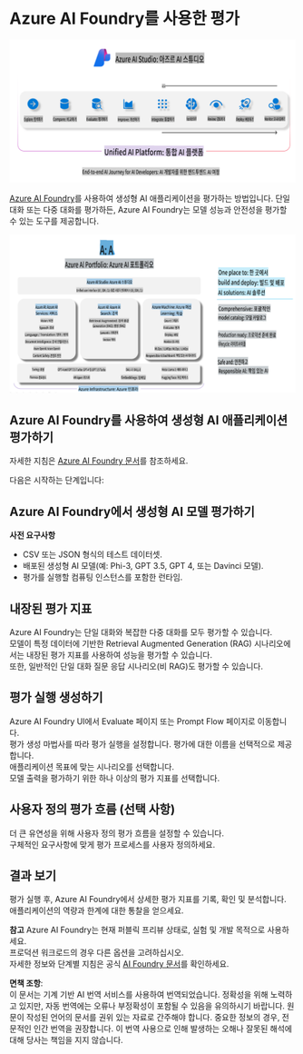 # **Azure AI Foundry를 사용한 평가**

![aistudo](../../../../../translated_images/AIFoundry.61da8c74bccc0241ce9a4cb53a170912245871de9235043afcb796ccbc076fdc.ko.png)

[Azure AI Foundry](https://ai.azure.com?WT.mc_id=aiml-138114-kinfeylo)를 사용하여 생성형 AI 애플리케이션을 평가하는 방법입니다. 단일 대화 또는 다중 대화를 평가하든, Azure AI Foundry는 모델 성능과 안전성을 평가할 수 있는 도구를 제공합니다.

![aistudo](../../../../../translated_images/AIPortfolio.5aaa2b25e9157624a4542fe041d66a96a1c1ec6007e4e5aadd926c6ec8ce18b3.ko.png)

## Azure AI Foundry를 사용하여 생성형 AI 애플리케이션 평가하기
자세한 지침은 [Azure AI Foundry 문서](https://learn.microsoft.com/azure/ai-studio/how-to/evaluate-generative-ai-app?WT.mc_id=aiml-138114-kinfeylo)를 참조하세요.

다음은 시작하는 단계입니다:

## Azure AI Foundry에서 생성형 AI 모델 평가하기

**사전 요구사항**

- CSV 또는 JSON 형식의 테스트 데이터셋.
- 배포된 생성형 AI 모델(예: Phi-3, GPT 3.5, GPT 4, 또는 Davinci 모델).
- 평가를 실행할 컴퓨팅 인스턴스를 포함한 런타임.

## 내장된 평가 지표

Azure AI Foundry는 단일 대화와 복잡한 다중 대화를 모두 평가할 수 있습니다.  
모델이 특정 데이터에 기반한 Retrieval Augmented Generation (RAG) 시나리오에서는 내장된 평가 지표를 사용하여 성능을 평가할 수 있습니다.  
또한, 일반적인 단일 대화 질문 응답 시나리오(비 RAG)도 평가할 수 있습니다.

## 평가 실행 생성하기

Azure AI Foundry UI에서 Evaluate 페이지 또는 Prompt Flow 페이지로 이동합니다.  
평가 생성 마법사를 따라 평가 실행을 설정합니다. 평가에 대한 이름을 선택적으로 제공합니다.  
애플리케이션 목표에 맞는 시나리오를 선택합니다.  
모델 출력을 평가하기 위한 하나 이상의 평가 지표를 선택합니다.

## 사용자 정의 평가 흐름 (선택 사항)

더 큰 유연성을 위해 사용자 정의 평가 흐름을 설정할 수 있습니다.  
구체적인 요구사항에 맞게 평가 프로세스를 사용자 정의하세요.

## 결과 보기

평가 실행 후, Azure AI Foundry에서 상세한 평가 지표를 기록, 확인 및 분석합니다.  
애플리케이션의 역량과 한계에 대한 통찰을 얻으세요.

**참고** Azure AI Foundry는 현재 퍼블릭 프리뷰 상태로, 실험 및 개발 목적으로 사용하세요.  
프로덕션 워크로드의 경우 다른 옵션을 고려하십시오.  
자세한 정보와 단계별 지침은 공식 [AI Foundry 문서](https://learn.microsoft.com/azure/ai-studio/?WT.mc_id=aiml-138114-kinfeylo)를 확인하세요.

**면책 조항**:  
이 문서는 기계 기반 AI 번역 서비스를 사용하여 번역되었습니다. 정확성을 위해 노력하고 있지만, 자동 번역에는 오류나 부정확성이 포함될 수 있음을 유의하시기 바랍니다. 원문이 작성된 언어의 문서를 권위 있는 자료로 간주해야 합니다. 중요한 정보의 경우, 전문적인 인간 번역을 권장합니다. 이 번역 사용으로 인해 발생하는 오해나 잘못된 해석에 대해 당사는 책임을 지지 않습니다.